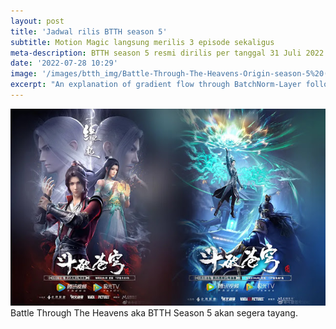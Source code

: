 ```yaml
---
layout: post
title: 'Jadwal rilis BTTH season 5'
subtitle: Motion Magic langsung merilis 3 episode sekaligus
meta-description: BTTH season 5 resmi dirilis per tanggal 31 Juli 2022. Pihak Motion Magic langsung merilis 3 episode sekaligus
date: '2022-07-28 10:29'
image: '/images/btth_img/Battle-Through-The-Heavens-Origin-season-5%20(1).jpg'
excerpt: "An explanation of gradient flow through BatchNorm-Layer following the circuit representation learned in Standfords class CS231n."
---
```


<img src="/images/btth_img/Battle-Through-The-Heavens-Origin-season-5%20(1).jpg"/>
Battle Through The Heavens aka BTTH Season 5 akan segera tayang.
